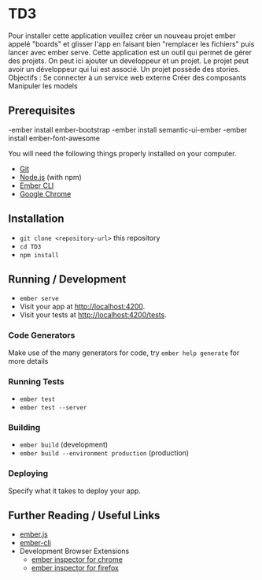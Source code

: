 # TD3
Pour installer cette application veuillez créer un nouveau projet ember appelé "boards" et glisser l'app en faisant bien "remplacer les fichiers" puis lancer avec ember serve.
Cette application est un outil qui permet de gérer des projets.
On peut ici ajouter un developpeur et un projet.
Le projet peut avoir un développeur qui lui est associé.
Un projet possède des stories.
Objectifs : 
Se connecter à un service web externe
Créer des composants
Manipuler les models


## Prerequisites
 -ember install ember-bootstrap
 -ember install semantic-ui-ember
 -ember install ember-font-awesome

You will need the following things properly installed on your computer.

* [Git](https://git-scm.com/)
* [Node.js](https://nodejs.org/) (with npm)
* [Ember CLI](https://ember-cli.com/)
* [Google Chrome](https://google.com/chrome/)

## Installation

* `git clone <repository-url>` this repository
* `cd TD3`
* `npm install`

## Running / Development

* `ember serve`
* Visit your app at [http://localhost:4200](http://localhost:4200).
* Visit your tests at [http://localhost:4200/tests](http://localhost:4200/tests).

### Code Generators

Make use of the many generators for code, try `ember help generate` for more details

### Running Tests

* `ember test`
* `ember test --server`

### Building

* `ember build` (development)
* `ember build --environment production` (production)

### Deploying

Specify what it takes to deploy your app.

## Further Reading / Useful Links

* [ember.js](https://emberjs.com/)
* [ember-cli](https://ember-cli.com/)
* Development Browser Extensions
  * [ember inspector for chrome](https://chrome.google.com/webstore/detail/ember-inspector/bmdblncegkenkacieihfhpjfppoconhi)
  * [ember inspector for firefox](https://addons.mozilla.org/en-US/firefox/addon/ember-inspector/)
